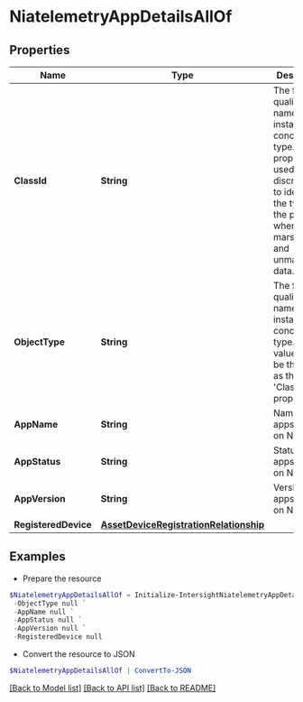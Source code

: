 # NiatelemetryAppDetailsAllOf
## Properties

Name | Type | Description | Notes
------------ | ------------- | ------------- | -------------
**ClassId** | **String** | The fully-qualified name of the instantiated, concrete type. This property is used as a discriminator to identify the type of the payload when marshaling and unmarshaling data. | [default to "niatelemetry.AppDetails"]
**ObjectType** | **String** | The fully-qualified name of the instantiated, concrete type. The value should be the same as the &#39;ClassId&#39; property. | [default to "niatelemetry.AppDetails"]
**AppName** | **String** | Names of apps running on ND. | [optional] 
**AppStatus** | **String** | Status of apps running on ND. | [optional] 
**AppVersion** | **String** | Versions of apps running on ND. | [optional] 
**RegisteredDevice** | [**AssetDeviceRegistrationRelationship**](AssetDeviceRegistrationRelationship.md) |  | [optional] 

## Examples

- Prepare the resource
```powershell
$NiatelemetryAppDetailsAllOf = Initialize-IntersightNiatelemetryAppDetailsAllOf  -ClassId null `
 -ObjectType null `
 -AppName null `
 -AppStatus null `
 -AppVersion null `
 -RegisteredDevice null
```

- Convert the resource to JSON
```powershell
$NiatelemetryAppDetailsAllOf | ConvertTo-JSON
```

[[Back to Model list]](../README.md#documentation-for-models) [[Back to API list]](../README.md#documentation-for-api-endpoints) [[Back to README]](../README.md)


